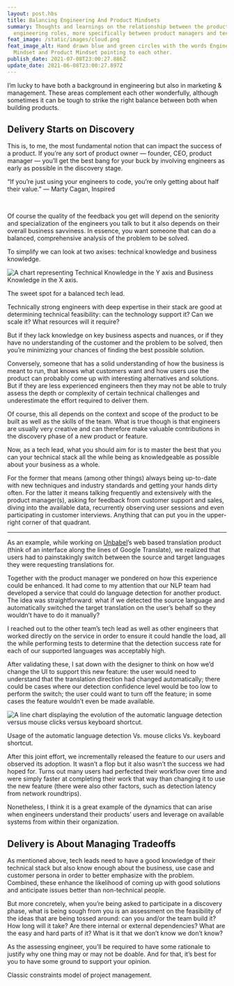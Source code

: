 ```yaml
---
layout: post.hbs
title: Balancing Engineering And Product Mindsets
summary: Thoughts and learnings on the relationship between the product and
  engineering roles, more specifically between product managers and tech leads.
feat_image: /static/images/cloud.png
feat_image_alt: Hand drawn blue and green circles with the words Engineering
  Mindset and Product Mindset pointing to each other.
publish_date: 2021-07-08T23:00:27.886Z
update_date: 2021-06-08T23:00:27.897Z
---
```

I’m lucky to have both a background in engineering but also in marketing & management. These areas complement each other wonderfully, although sometimes it can be tough to strike the right balance between both when building products.

## Delivery Starts on Discovery

This is, to me, the most fundamental notion that can impact the success of a product.
If you’re any sort of product owner — founder, CEO, product manager — you’ll get the best bang for your buck by involving engineers as early as possible in the discovery stage.

“If you’re just using your engineers to code, you’re only getting about half their value.”
— Marty Cagan, Inspired

<br>

Of course the quality of the feedback you get will depend on the seniority and specialization of the engineers you talk to but it also depends on their overall business savviness. In essence, you want someone that can do a balanced, comprehensive analysis of the problem to be solved.

To simplify we can look at two axises: technical knowledge and business knowledge.

![A chart representing Technical Knowledge in the Y axis and Business Knowledge in the X axis.](/static/images/balance.png "The sweet spot for a balanced tech lead.")

<p class="u-ImageDescription">The sweet spot for a balanced tech lead.</p>

Technically strong engineers with deep expertise in their stack are good at determining technical feasibility: can the technology support it? Can we scale it? What resources will it require?

But if they lack knowledge on key business aspects and nuances, or if they have no understanding of the customer and the problem to be solved, then you’re minimizing your chances of finding the best possible solution.

Conversely, someone that has a solid understanding of how the business is meant to run, that knows what customers want and how users use the product can probably come up with interesting alternatives and solutions. But if they are less experienced engineers then they may not be able to truly assess the depth or complexity of certain technical challenges and underestimate the effort required to deliver them.

Of course, this all depends on the context and scope of the product to be built as well as the skills of the team. What is true though is that engineers are usually very creative and can therefore make valuable contributions in the discovery phase of a new product or feature.

Now, as a tech lead, what you should aim for is to master the best that you can your technical stack all the while being as knowledgeable as possible about your business as a whole.

For the former that means (among other things) always being up-to-date with new techniques and industry standards and getting your hands dirty often. For the latter it means talking frequently and extensively with the product manager(s), asking for feedback from customer support and sales, diving into the available data, recurrently observing user sessions and even participating in customer interviews. Anything that can put you in the upper-right corner of that quadrant.

<hr>

As an example, while working on [](https://unbabel.com/)<a href="https://unbabel.com/" target="_blank">Unbabel</a>’s web based translation product (think of an interface along the lines of Google Translate), we realized that users had to painstakingly switch between the source and target languages they were requesting translations for.

Together with the product manager we pondered on how this experience could be enhanced. It had come to my attention that our NLP team had developed a service that could do language detection for another product. The idea was straightforward: what if we detected the source language and automatically switched the target translation on the user’s behalf so they wouldn’t have to do it manually?

I reached out to the other team’s tech lead as well as other engineers that worked directly on the service in order to ensure it could handle the load, all the while performing tests to determine that the detection success rate for each of our supported languages was acceptably high.

After validating these, I sat down with the designer to think on how we’d change the UI to support this new feature: the user would need to understand that the translation direction had changed automatically; there could be cases where our detection confidence level would be too low to perform the switch; the user could want to turn off the feature; in some cases the feature wouldn’t even be made available.

![A line chart displaying the evolution of the automatic language detection versus mouse clicks versus keyboard shortcut.](/static/images/mixpanel_feature_tracking.png "Usage of the automatic language detection Vs. mouse clicks Vs. keyboard shortcut.")

<p class="u-ImageDescription">Usage of the automatic language detection Vs. mouse clicks Vs. keyboard shortcut.</p>

After this joint effort, we incrementally released the feature to our users and observed its adoption. It wasn’t a flop but it also wasn’t the success we had hoped for. Turns out many users had perfected their workflow over time and were simply faster at completing their work that way than changing it to use the new feature (there were also other factors, such as detection latency from network roundtrips).

Nonetheless, I think it is a great example of the dynamics that can arise when engineers understand their products’ users and leverage on available systems from within their organization.

## Delivery is About Managing Tradeoffs

As mentioned above, tech leads need to have a good knowledge of their technical stack but also know enough about the business, use case and customer persona in order to better emphasize with the problem. Combined, these enhance the likelihood of coming up with good solutions and anticipate issues better than non-technical people.

But more concretely, when you’re being asked to participate in a discovery phase, what is being sough from you is an assessment on the feasibility of the ideas that are being tossed around: can you and/or the team build it? How long will it take? Are there internal or external dependencies? What are the easy and hard parts of it? What is it that we don’t know we don’t know?

As the assessing engineer, you’ll be required to have some rationale to justify why one thing may or may not be doable. And for that, it’s best for you to have some ground to support your opinion.

<p class="u-ImageDescription">Classic constraints model of project management.</p>